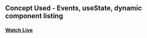 ## Concept Used - Events, useState, dynamic component listing
### [Watch Live](https://like-animal.vercel.app/)